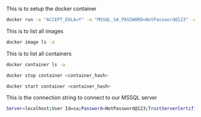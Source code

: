 This is to setup the docker container
```bash
docker run -e "ACCEPT_EULA=Y" -e "MSSQL_SA_PASSWORD=NotPassword@123" -e "MSSQL_PID=Express" -p 1433:1433 -d mcr.microsoft.com/mssql/server:2022-latest
```

This is to list all images
```bash
docker image ls -a
```
This is to list all containers
```bash
docker container ls -a
```

```bash
docker stop container <container_hash>
```

```bash
docker start container <container_hash>
```

This is the connection string to connect to our MSSQL server

```bash
Server=localhost;User Id=sa;Password=NotPassword@123;TrustServerCertificate=true;
```